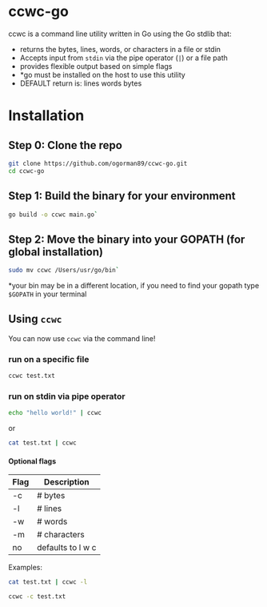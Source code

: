 # ccwc-go
ccwc is a command line utility written in Go using the Go stdlib that:
- returns the bytes, lines, words, or characters in a file or stdin 
- Accepts input from `stdin` via the pipe operator (`|`) or a file path
- provides flexible output based on simple flags
- *go must be installed on the host to use this utility
- DEFAULT return is: lines words bytes

# Installation
## Step 0: Clone the repo
```sh
git clone https://github.com/ogorman89/ccwc-go.git
cd ccwc-go
```

## Step 1: Build the binary for your environment
```sh
go build -o ccwc main.go`
```

## Step 2: Move the binary into your GOPATH (for global installation)
```sh
sudo mv ccwc /Users/usr/go/bin`
```
*your bin may be in a different location, if you need to find your gopath type `$GOPATH` in your terminal

## Using `ccwc`
You can now use `ccwc` via the command line!

### run on a specific file
```sh
ccwc test.txt
```

### run on stdin via pipe operator
```sh
echo "hello world!" | ccwc
```
or
```sh
cat test.txt | ccwc
```

#### Optional flags
| Flag | Description |
|----|-------------|
| -c |	# bytes |
| -l |	# lines |
| -w |	# words |
| -m |	# characters |
| no | defaults to l w c |

Examples:

```sh
cat test.txt | ccwc -l
```

```sh
ccwc -c test.txt
```

